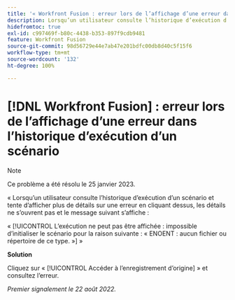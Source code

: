 ```yaml
---
title: '« Workfront Fusion : erreur lors de l’affichage d’une erreur dans l’historique d’exécution d’un scénario »'
description: Lorsqu’un utilisateur consulte l’historique d’exécution d’un scénario et tente d’afficher plus de détails sur une erreur en cliquant dessus, les détails ne s’ouvrent pas et un message d’erreur s’affiche.
hidefromtoc: true
exl-id: c997469f-b80c-4438-b353-897f9cdb9481
feature: Workfront Fusion
source-git-commit: 98d56729e44e7ab47e201bdfc00db8d40c5f15f6
workflow-type: tm+mt
source-wordcount: '132'
ht-degree: 100%

---
```


# [!DNL Workfront Fusion] : erreur lors de l’affichage d’une erreur dans l’historique d’exécution d’un scénario

>[!NOTE]
>
>Ce problème a été résolu le 25 janvier 2023.

« Lorsqu’un utilisateur consulte l’historique d’exécution d’un scénario et tente d’afficher plus de détails sur une erreur en cliquant dessus, les détails ne s’ouvrent pas et le message suivant s’affiche :

« [!UICONTROL L’exécution ne peut pas être affichée : impossible d’initialiser le scénario pour la raison suivante : « ENOENT : aucun fichier ou répertoire de ce type. »] »

**Solution**

Cliquez sur « [!UICONTROL Accéder à l’enregistrement d’origine] » et consultez l’erreur.

_Premier signalement le 22 août 2022._

